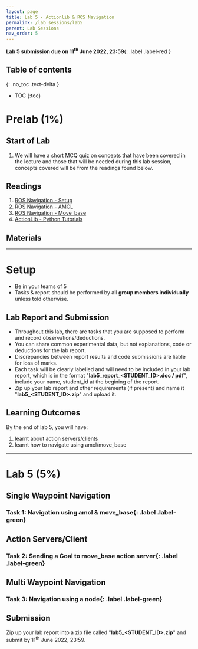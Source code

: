 ```yaml
---
layout: page
title: Lab 5 - Actionlib & ROS Navigation
permalink: /lab_sessions/lab5
parent: Lab Sessions
nav_order: 5
---
```

**Lab 5 submission due on 11<sup>th</sup> June 2022, 23:59**{: .label .label-red }

## Table of contents
{: .no_toc .text-delta }

- TOC
{:toc}

# Prelab (1%)

## Start of Lab
1. We will have a short MCQ quiz on concepts that have been covered in the lecture and those that will be needed during this lab session, concepts covered will be from the readings found below.

## Readings
1. [ROS Navigation - Setup](http://wiki.ros.org/navigation/Tutorials/RobotSetup)
2. [ROS Navigation - AMCL](http://wiki.ros.org/amcl)
3. [ROS Navigation - Move_base](http://wiki.ros.org/move_base)
4. [ActionLib - Python Tutorials](http://wiki.ros.org/actionlib_tutorials/Tutorials)

## Materials

----

# Setup
* Be in your teams of 5
* Tasks & report should be performed by all **group members individually** unless told otherwise.

## Lab Report and Submission
* Throughout this lab, there are tasks that you are supposed to perform and record observations/deductions.
* You can share common experimental data, but not explanations, code or deductions for the lab report.
* Discrepancies between report results and code submissions are liable for loss of marks.
* Each task will be clearly labelled and will need to be included in your lab report, which is in the format "**lab5\_report\_<STUDENT\_ID>.doc / pdf**", include your name, student_id at the begining of the report.
* Zip up your lab report and other requirements (if present) and name it "**lab5\_<STUDENT\_ID>.zip**" and upload it.

## Learning Outcomes
By the end of lab 5, you will have:
1. learnt about action servers/clients
2. learnt how to navigate using amcl/move_base

----

# Lab 5 (5%) 

## Single Waypoint Navigation
### **Task 1: Navigation using amcl & move_base**{: .label .label-green}

## Action Servers/Client
### **Task 2: Sending a Goal to move_base action server**{: .label .label-green}

## Multi Waypoint Navigation
### **Task 3: Navigation using a node**{: .label .label-green}


## Submission
Zip up your lab report into a zip file called "**lab5\_<STUDENT\_ID>.zip**" and submit by 11<sup>th</sup> June 2022, 23:59.